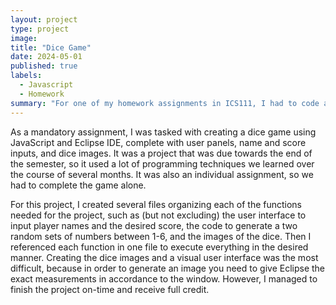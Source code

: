 ```yaml
---
layout: project
type: project
image:
title: "Dice Game"
date: 2024-05-01
published: true
labels:
  - Javascript
  - Homework
summary: "For one of my homework assignments in ICS111, I had to code a dice game with a user panel."
---
```


As a mandatory assignment, I was tasked with creating a dice game using JavaScript and Eclipse IDE, complete with user panels, name and score inputs, and dice images. It was a project that was due towards the end of the semester, so it used a lot of programming techniques we learned over the course of several months. It was also an individual assignment, so we had to complete the game alone.

For this project, I created several files organizing each of the functions needed for the project, such as (but not excluding) the user interface to input player names and the desired score, the code to generate a two random sets of numbers between 1-6, and the images of the dice. Then I referenced each function in one file to execute everything in the desired manner. Creating the dice images and a visual user interface was the most difficult, because in order to generate an image you need to give Eclipse the exact measurements in accordance to the window. However, I managed to finish the project on-time and receive full credit.
